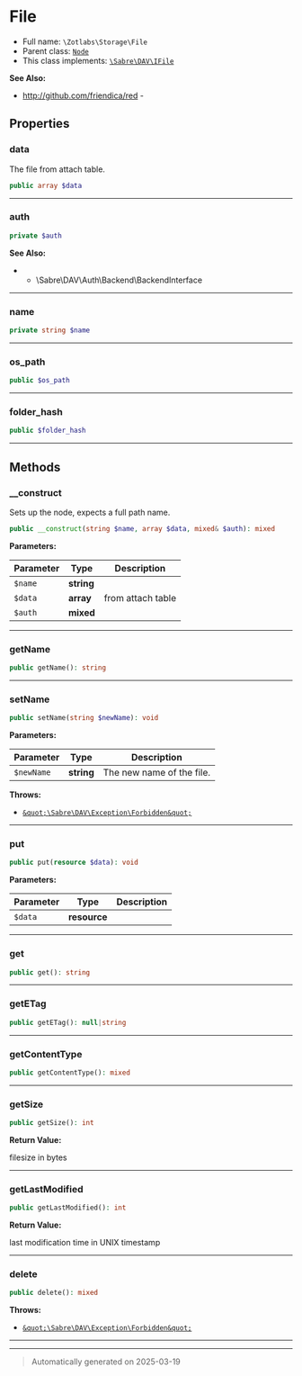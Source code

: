 
# File





* Full name: `\Zotlabs\Storage\File`
* Parent class: [`Node`](../../Sabre/DAV/Node.md)
* This class implements:
[`\Sabre\DAV\IFile`](../../Sabre/DAV/IFile.md)

**See Also:**

* http://github.com/friendica/red - 



## Properties


### data

The file from attach table.

```php
public array $data
```






***

### auth



```php
private $auth
```





**See Also:**

*  - \\Sabre\\DAV\\Auth\\Backend\\BackendInterface

***

### name



```php
private string $name
```






***

### os_path



```php
public $os_path
```






***

### folder_hash



```php
public $folder_hash
```






***

## Methods


### __construct

Sets up the node, expects a full path name.

```php
public __construct(string $name, array $data, mixed& $auth): mixed
```








**Parameters:**

| Parameter | Type | Description |
|-----------|------|-------------|
| `$name` | **string** |  |
| `$data` | **array** | from attach table |
| `$auth` | **mixed** |  |





***

### getName



```php
public getName(): string
```












***

### setName



```php
public setName(string $newName): void
```








**Parameters:**

| Parameter | Type | Description |
|-----------|------|-------------|
| `$newName` | **string** | The new name of the file. |




**Throws:**

- [`&quot;\Sabre\DAV\Exception\Forbidden&quot;`](../../../classes&amp;amp;quot;/Sabre/DAV/Exception/Forbidden&amp;amp;quot;.md)



***

### put



```php
public put(resource $data): void
```








**Parameters:**

| Parameter | Type | Description |
|-----------|------|-------------|
| `$data` | **resource** |  |





***

### get



```php
public get(): string
```












***

### getETag



```php
public getETag(): null|string
```












***

### getContentType



```php
public getContentType(): mixed
```












***

### getSize



```php
public getSize(): int
```









**Return Value:**


filesize in bytes




***

### getLastModified



```php
public getLastModified(): int
```









**Return Value:**

last modification time in UNIX timestamp




***

### delete



```php
public delete(): mixed
```











**Throws:**

- [`&quot;\Sabre\DAV\Exception\Forbidden&quot;`](../../../classes&amp;amp;quot;/Sabre/DAV/Exception/Forbidden&amp;amp;quot;.md)



***


***
> Automatically generated on 2025-03-19

